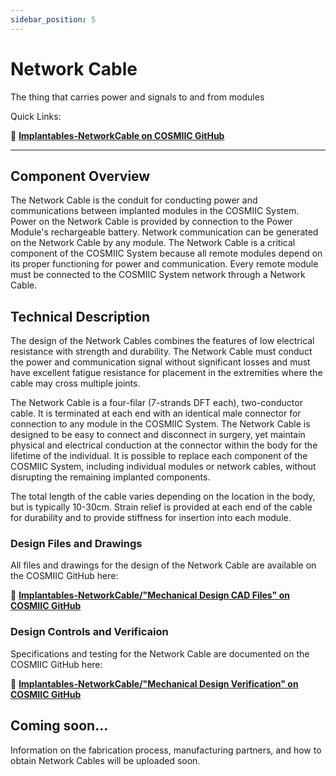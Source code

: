 ```yaml
---
sidebar_position: 5
---
```


# Network Cable

The thing that carries power and signals to and from modules

Quick Links: 

:link: **[Implantables-NetworkCable on COSMIIC GitHub](https://github.com/COSMIIC-Inc/Implantables-NetworkCable)**

---

## Component Overview

The Network Cable is the conduit for conducting power and communications between implanted modules in the COSMIIC System. Power on the Network Cable is provided by connection to the Power Module's rechargeable battery. Network communication can be generated on the  Network Cable by any module. The Network Cable is a critical component of the COSMIIC System because all remote modules depend on its proper functioning for power and communication. Every remote module must be connected to the COSMIIC System network through a Network Cable.

## Technical Description
The design of the Network Cables combines the features of low electrical resistance with strength and durability. The Network Cable must conduct the power and communication signal without significant losses and must have excellent fatigue resistance for placement in the extremities where the cable may cross multiple joints.

The Network Cable is a four-filar (7-strands DFT each), two-conductor cable. It is terminated at each end with an identical male connector for connection to any module in the COSMIIC System. The Network Cable is designed to be easy to connect and disconnect in surgery, yet maintain physical and electrical conduction at the connector within the body for the lifetime of the individual. It is possible to replace each component of the COSMIIC System, including individual modules or network cables, without disrupting the remaining implanted components.  

The total length of the cable varies depending on the location in the body, but is typically 10-30cm. Strain relief is provided at each end of the cable for durability and to provide stiffness for insertion into each module.

### Design Files and Drawings
All files and drawings for the design of the Network Cable are available on the COSMIIC GitHub here:

:link: **[Implantables-NetworkCable/"Mechanical Design CAD Files" on COSMIIC GitHub](https://github.com/COSMIIC-Inc/Implantables-NetworkCable/tree/main/Mechanical%20Design%20CAD%20Files)**

### Design Controls and Verificaion
Specifications and testing for the Network Cable are documented on the COSMIIC GitHub here:

:link: **[Implantables-NetworkCable/"Mechanical Design Verification" on COSMIIC GitHub](https://github.com/COSMIIC-Inc/Implantables-NetworkCable/tree/main/Mechanical%20Design%20Verification)**

## Coming soon...
Information on the fabrication process, manufacturing partners, and how to obtain Network Cables will be uploaded soon.
